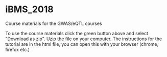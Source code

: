 # iBMS_2018
Course materials for the GWAS/eQTL courses 

To use the course materials click the green button above and select "Download as zip". Uzip the file on your computer. 
The instructions for the tutorial are in the html file, you can open this with your browser (chrome, firefox etc.)
